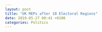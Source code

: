 ```yaml
---
layout: post
title: "UK MEPs after 10 Electoral Regions"
date: 2019-05-27 00:41 +0100
categories: Politics
---
```



